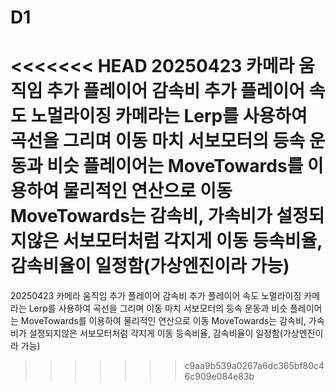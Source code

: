 # D1

<<<<<<< HEAD
20250423 
카메라 움직임 추가 
플레이어 감속비 추가 
플레이어 속도 노멀라이징 
카메라는 Lerp를 사용하여 곡선을 그리며 이동 마치 서보모터의 등속 운동과 비슷 플레이어는 MoveTowards를 이용하여 물리적인 연산으로 이동 MoveTowards는 감속비, 가속비가 설정되지않은 서보모터처럼 각지게 이동 등속비율, 감속비율이 일정함(가상엔진이라 가능)
=======
20250423
카메라 움직임 추가
플레이어 감속비 추가
플레이어 속도 노멀라이징
카메라는 Lerp를 사용하여 곡선을 그리며 이동 마치 서보모터의 등속 운동과 비슷
플레이어는 MoveTowards를 이용하여 물리적인 연산으로 이동
MoveTowards는 감속비, 가속비가 설정되지않은 서보모터처럼 각지게 이동 등속비율, 감속비율이 일정함(가상엔진이라 가능)

>>>>>>> c9aa9b539a0267a6dc365bf80c46c909e084e83b
